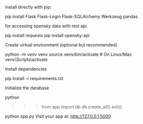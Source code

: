 install directly with pip:

pip install Flask Flask-Login Flask-SQLAlchemy Werkzeug pandas 


for accessing opensky data with rest api

pip install requests
pip install opensky-api


Create virtual environment (optional but recommended)

python -m venv venv
source venv/bin/activate       # On Linux/Mac
venv\Scripts\activate    

Install dependencies


pip install -r requirements.txt


Initialize the database

python
>>> from app import db
>>> db.create_all()
>>> exit()


python app.py
Visit your app at: http://127.0.0.1:5000